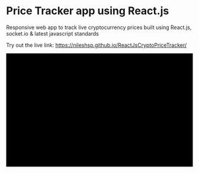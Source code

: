 # Price Tracker app using React.js

Responsive web app to track live cryptocurrency prices built using React.js, socket.io & latest javascript standards

Try out the live link: https://nileshsp.github.io/ReactJsCryptoPriceTracker/

![alt text](https://github.com/NileshSP/ReactJsCryptoPriceTracker/blob/master/screenshot.gif "Working example..")
